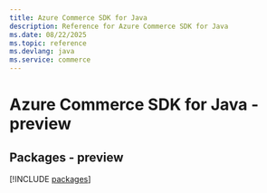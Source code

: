 ```yaml
---
title: Azure Commerce SDK for Java
description: Reference for Azure Commerce SDK for Java
ms.date: 08/22/2025
ms.topic: reference
ms.devlang: java
ms.service: commerce
---
```

# Azure Commerce SDK for Java - preview
## Packages - preview
[!INCLUDE [packages](commerce-index.md)]